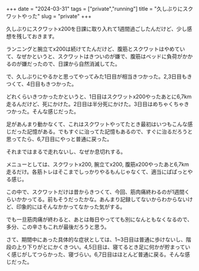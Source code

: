 +++
date = "2024-03-31"
tags = ["private","running"]
title = "久しぶりにスクワットやった"
slug = "private"
+++

久しぶりにスクワットx200を日課に取り入れて1週間過ごしたんだけど、少し感想を残しておきます。

ランニングと腕立てx200は続けてたんだけど、腹筋とスクワットはやめていて、なぜかというと、スクワットはきついのが嫌で、腹筋はベッドに負荷がかかるのが嫌だったので、日課から自然消滅してた。

で、久しぶりにやるかと思ってやってみた1日目が相当きつかった。2,3日目もきつくて、4日目もきつかった。

どれくらいきつかったかというと、1日目はスクワットx200やったあとに6,7km走るんだけど、死にかけた。2日目は半分死にかけた。3日目はめちゃくちゃきつかった。そんな感じだった。

足があんまり動かなくて、これはスクワットやってたとき最初はいつもこんな感じだった記憶がある。でもすぐに治ってた記憶もあるので、すぐに治るだろうと思ってたら、6,7日目にやっと普通に戻った。

それまではまるで走れないし、なぜか息切れする。

メニューとしては、スクワットx200, 腕立てx200, 腹筋x200やったあと6,7km走るだけ。各筋トレはそこまでしっかりやるもんじゃなくて、適当にぱぱっとやる感じ。

この中で、スクワットだけは昔からきつくて、今回、筋肉痛終わるのが1週間くらいかかってる。前もそうだったかな。あんまり記録してないからわからないけど、印象的にはそんなかかってなかった気がする。

でも一旦筋肉痛が終わると、あとは毎日やってても別になんともなくなるので、多分、この辛さもこれが最後だろうと思う。

さて、期間中にあった具体的な症状としては、1~3日目は普通に歩けないし、階段の上り下りがとにかくきつい。4,5日目は、寝てるとき足に何かが貯まっていく感じがしてつらかった、寝づらい。6,7日目はほとんど普通に戻る。そんな感じだった。


